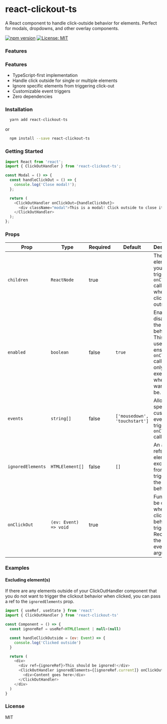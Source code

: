 # react-clickout-ts

A React component to handle click-outside behavior for elements. Perfect for modals, dropdowns, and other overlay components.

[![npm version](https://img.shields.io/npm/v/react-clickout-ts.svg?style=flat-square)](https://www.npmjs.com/package/react-clickout-ts)
[![License: MIT](https://img.shields.io/badge/License-MIT-yellow.svg?style=flat-square)](https://opensource.org/licenses/MIT)

### Features

### Features

- TypeScript-first implementation
- Handle click outside for single or multiple elements
- Ignore specific elements from triggering click-out
- Customizable event triggers
- Zero dependencies

### Installation

```sh
  yarn add react-clickout-ts
```

or

```sh
  npm install --save react-clickout-ts
```

### Getting Started

```js
import React from 'react';
import { ClickOutHandler } from 'react-clickout-ts';

const Modal = () => {
  const handleClickOut = () => {
    console.log('Close modal!');
  };

  return (
    <ClickOutHandler onClickOut={handleClickOut}>
      <div className="modal">This is a modal! Click outside to close it.</div>
    </ClickOutHandler>
  );
};
```

### Props

| Prop              | Type                  | Required | Default                       | Description                                                                                                                                |
| ----------------- | --------------------- | -------- | ----------------------------- | ------------------------------------------------------------------------------------------------------------------------------------------ |
| `children`        | `ReactNode`           | true     |                               | The element(s) you want to trigger the `onClickOut` callback when clicked outside of                                                       |
| `enabled`         | `boolean`             | false    | `true`                        | Enables or disables the clickout behavior. This can be useful to ensure the `onClickOut` callback is only executed when you want it to be. |
| `events`          | `string[]`            | false    | `['mousedown', 'touchstart']` | Allows for specifying custom events to trigger the `onClickOut` callback                                                                   |
| `ignoredElements` | `HTMLElement[]`       | false    | `[]`                          | An array of refs for elements to exclude from triggering the clickout behavior                                                             |
| `onClickOut`      | `(ev: Event) => void` | true     |                               | Function to be called when the clickout behavior is triggered. Receives the click event as an argument.                                    |

### Examples

#### Excluding element(s)

If there are any elements outside of your ClickOutHandler component that you do not want to trigger the clickout behavior when clicked, you can pass a ref to the `ignoredElements` prop.

```js
import { useRef, useState } from 'react'
import { ClickOutHandler } from 'react-clickout-ts'

const Component = () => {
  const ignoreRef = useRef<HTMLElement | null>(null)

  const handleClickOutside = (ev: Event) => {
    console.log('Clicked outside')
  }

  return (
    <div>
      <div ref={ignoreRef}>This should be ignored!</div>
      <ClickOutHandler ignoredElements={[ignoreRef.current]} onClickOut={handleClickOutside}>
        <div>Content goes here</div>
      </ClickOutHandler>
    </div>
  )
}
```

### License

MIT
